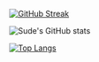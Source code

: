 [![GitHub Streak](https://streak-stats.demolab.com/?user=sudecakmak&theme=chartreuse-dark)](https://git.io/streak-stats)

![Sude's GitHub stats](https://github-readme-stats.vercel.app/api?username=sudecakmak&show_icons=true&theme=highcontrast )

[![Top Langs](https://github-readme-stats.vercel.app/api/top-langs/?username=sudecakmak&layout=compact&theme=midnight-purple)](https://github.com/anuraghazra/github-readme-stats)
